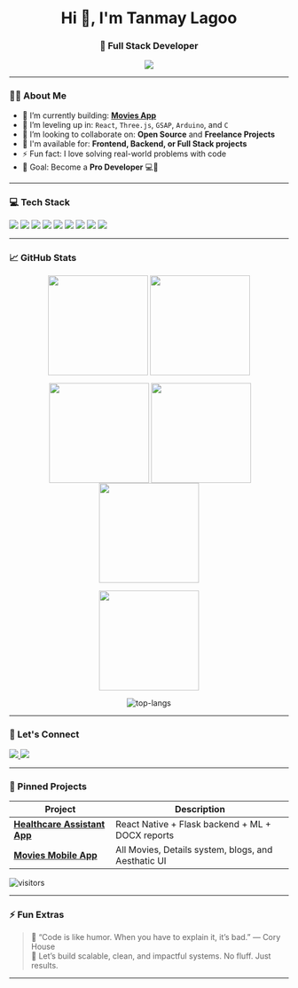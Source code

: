 
<h1 align="center">Hi 👋, I'm Tanmay Lagoo</h1>
<h3 align="center">🚀 Full Stack Developer </h3>

<p align="center">
  <img src="https://readme-typing-svg.demolab.com/?lines=Turning+Ideas+Into+Reality;Learning+Every+Day;Building+Cool+Projects;Let's+Create+Something+Great!" />
</p>

---

### 👨‍💻 About Me

- 🔭 I’m currently building: **[Movies App](https://github.com/tanmaylagoo/moviesapp)**  
- 🌱 I’m leveling up in: `React`, `Three.js`, `GSAP`, `Arduino`, and `C`  
- 👯 I’m looking to collaborate on: **Open Source** and **Freelance Projects**
- 💼 I'm available for: **Frontend, Backend, or Full Stack projects**
- ⚡ Fun fact: I love solving real-world problems with code  
- 🧠 Goal: Become a **Pro Developer** 💻💪

---

### 💻 Tech Stack

<p align="left">
  <img src="https://img.shields.io/badge/HTML5-E34F26?style=for-the-badge&logo=html5&logoColor=white"/>
  <img src="https://img.shields.io/badge/CSS3-1572B6?style=for-the-badge&logo=css3&logoColor=white"/>
  <img src="https://img.shields.io/badge/JavaScript-F7DF1E?style=for-the-badge&logo=javascript&logoColor=black"/>
  <img src="https://img.shields.io/badge/React-20232A?style=for-the-badge&logo=react&logoColor=61DAFB"/>
  <img src="https://img.shields.io/badge/Node.js-339933?style=for-the-badge&logo=nodedotjs&logoColor=white"/>
  <img src="https://img.shields.io/badge/Python-FFD43B?style=for-the-badge&logo=python&logoColor=blue"/>
  <img src="https://img.shields.io/badge/Arduino-00979D?style=for-the-badge&logo=arduino&logoColor=white"/>
  <img src="https://img.shields.io/badge/Firebase-FFCA28?style=for-the-badge&logo=firebase&logoColor=black"/>
  <img src="https://img.shields.io/badge/VS%20Code-007ACC?style=for-the-badge&logo=visual-studio-code&logoColor=white"/>
</p>

---

### 📈 GitHub Stats



 <p align="center"><img align="center" src="http://github-profile-summary-cards.vercel.app/api/cards/most-commit-language?username=tanmaylagoo&theme=2077" height="180em" />
<img align="center" src="http://github-profile-summary-cards.vercel.app/api/cards/repos-per-language?username=tanmaylagoo&theme=2077" height="180em" /></p>

<p  align="center">&nbsp;<img align="center" src="http://github-profile-summary-cards.vercel.app/api/cards/stats?username=tanmaylagoo&theme=2077" height="180em" />
<img align="center" src="http://github-profile-summary-cards.vercel.app/api/cards/productive-time?username=tanmaylagoo&theme=2077" height="180em" /><img align="center" src="http://github-profile-summary-cards.vercel.app/api/cards/profile-details?username=tanmaylagoo&theme=2077" height="180em" /></p>

  <p align="center">
    <img height="180em" src="https://github-readme-streak-stats.herokuapp.com/?user=tanmaylagoo&theme=github_dark&hide_border=true&background=0D1117&stroke=0000&count_private=true&include_all_commits=true" />
  </p>

<p align="center">
  <img src="https://github-readme-stats.vercel.app/api/top-langs/?username=tanmaylagoo&layout=compact&count_private=true&theme=github_dark" alt="top-langs" />
</p>

---

### 🔗 Let's Connect

<p align="left">
  <a href="https://www.linkedin.com/in/vansh-kataria-a2056b22b/" target="_blank">
    <img src="https://img.shields.io/badge/LinkedIn-%230077B5.svg?style=for-the-badge&logo=linkedin&logoColor=white" />
  </a>
  <a href="mailto:tanmaylagoo@gmail.com">
    <img src="https://img.shields.io/badge/Gmail-D14836?style=for-the-badge&logo=gmail&logoColor=white" />
  </a>
 

</p>

---

### 📌 Pinned Projects

| Project | Description |
|--------|-------------|
| [**Healthcare Assistant App**](https://github.com/tanmaylagoo/TeamZenith-prac) | React Native + Flask backend + ML + DOCX reports |
| [**Movies Mobile App**](https://github.com/yourusername/material-supply-web) | All Movies, Details system, blogs, and Aesthatic UI |

<!---
<br />

[![ReadMe Card](https://github-readme-stats.vercel.app/api/pin/?username=ApurvShah007&repo=Algorithmic-Trading)](https://github.com/ApurvShah007/Algorithmic_trading)
[![ReadMe Card](https://github-readme-stats.vercel.app/api/pin/?username=Apurvshah007&repo=portfolio-optimizer)](https://github.com/ApurvShah007/portfolio-optimizer)
[![ReadMe Card](https://github-readme-stats.vercel.app/api/pin/?username=ChiragJhawar&repo=ProjectReward)](https://github.com/ChiragJhawar/ProjectReward)
[![ReadMe Card](https://github-readme-stats.vercel.app/api/pin/?username=stocksmith&repo=ml-research)](https://github.com/stocksmith/ml-research)

<br />
 -->

![visitors](https://visitor-badge.laobi.icu/badge?page_id=tanmaylagoo.tanmaylagoo
)


---

### ⚡ Fun Extras

> 🧩 “Code is like humor. When you have to explain it, it’s bad.” — Cory House  
> 🚀 Let’s build scalable, clean, and impactful systems. No fluff. Just results.

---
